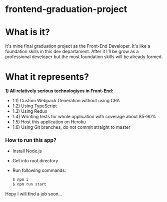 # frontend-graduation-project



# What is it? 

It's mine final graduation project as the Front-End Developer. It's like a foundation skills in this dev departament. After it I'll be grow as a professional developer but the most foundation skills will be already formed. 

# What it represents? 

**1) All relatively serious technologiyes in Front-End:**
  - 1.1) Custom Webpack Generation without using CRA
  - 1.2) Using TypeScript
  - 1.3) Using Redux
  - 1.4) Wrinting tests for whole application with coverage about 85-90%
  - 1.5) Host this application on Heroku
  - 1.6) Using Git branches, do not commit straight to master

###  How to run this app?

- Install Node.js
- Get into root directory
- Run following commands:

    ```sh
    $ npm i
    $ npm run start
    ```

Hopy I will find a job soon...
